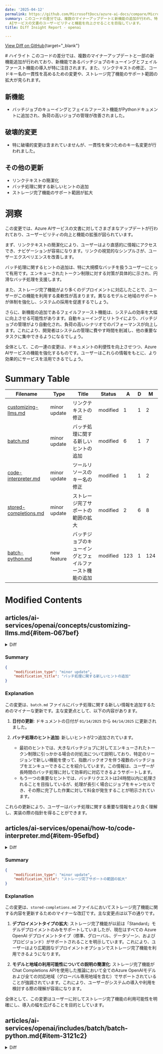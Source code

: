 ```yaml
---
date: '2025-04-12'
permalink: https://github.com/MicrosoftDocs/azure-ai-docs/compare/MicrosoftDocs:2873777...MicrosoftDocs:f593d78
summary: このコードの差分では、複数のマイナーアップデートと新機能の追加が行われ、特にバッチジョブのキューイングとフェイルファースト機能が注目されています。また、リンクテキストの修正やコードキー名の一貫性向上、ストレージ完了機能のサポート範囲の拡大も見られます。これらの変更は、Azure
  AIサービスの文書のユーザービリティと機能を向上させることを目指しています。
title: Diff Insight Report - openai

---
```


[View Diff on GitHub](https://github.com/MicrosoftDocs/azure-ai-docs/compare/MicrosoftDocs:2873777...MicrosoftDocs:f593d78){target="_blank"}

<format>
# ハイライト
このコードの差分では、複数のマイナーアップデートと一部の新機能追加が行われており、新機能であるバッチジョブのキューイングとフェイルファースト機能の導入が特に注目されます。また、リンクテキストの修正、コードキー名の一貫性を高めるための変更や、ストレージ完了機能のサポート範囲の拡大が見られます。

## 新機能
- バッチジョブのキューイングとフェイルファースト機能がPythonドキュメントに追加され、負荷の高いジョブの管理が改善されました。

## 破壊的変更
- 特に破壊的変更は含まれていませんが、一貫性を保つためのキー名変更が行われました。

## その他の更新
- リンクテキストの簡潔化
- バッチ処理に関する新しいヒントの追加
- ストレージ完了機能のサポート範囲が拡大

# 洞察
この変更では、Azure AIサービスの文書に対してさまざまなアップデートが行われており、ユーザービリティの向上と機能の拡張が図られています。

まず、リンクテキストの簡潔化により、ユーザーはより直感的に情報にアクセスでき、ナビゲーションが容易になります。リンクの視覚的なシンプルさが、ユーザーエクスペリエンスを改善します。

バッチ処理に関するヒントの追加は、特に大規模なバッチを扱うユーザーにとって有用です。エンキューされたトークン制限に対する対策が具体的に示され、円滑なバッチ処理を支援します。

また、ストレージ完了機能がより多くのデプロイメントに対応したことで、ユーザーがこの機能を利用する柔軟性が高まります。異なるモデルと地域のサポートが体制を強化し、システムの採用を促進するでしょう。

さらに、新機能の追加であるフェイルファースト機能は、システムの効率を大幅に向上させる可能性があります。自動キューイングとリトライにより、バッチジョブの管理がより自動化され、負荷の高いシナリオでのパフォーマンスが向上します。これにより、開発者はシステムの管理に費やす時間を削減し、他の重要なタスクに集中できるようになるでしょう。

全体として、この一連の変更は、ドキュメントの利便性を向上させつつ、Azure AIサービスの機能を強化するものです。ユーザーはこれらの情報をもとに、より効果的にサービスを活用できるでしょう。
</format>

# Summary Table
|  Filename  | Type |    Title    | Status | A  | D  | M  |
|------------|------|-------------|--------|----|----|----|
| [customizing-llms.md](#item-067bef) | minor update | リンクテキストの修正 | modified | 1 | 1 | 2 | 
| [batch.md](#item-a131d5) | minor update | バッチ処理に関する新しいヒントの追加 | modified | 6 | 1 | 7 | 
| [code-interpreter.md](#item-95efbd) | minor update | ツールリソースのキー名の修正 | modified | 1 | 1 | 2 | 
| [stored-completions.md](#item-ccc7e6) | minor update | ストレージ完了サポートの範囲の拡大 | modified | 2 | 6 | 8 | 
| [batch-python.md](#item-3121c2) | new feature | バッチジョブのキューイングとフェイルファースト機能の追加 | modified | 123 | 1 | 124 | 


# Modified Contents
## articles/ai-services/openai/concepts/customizing-llms.md{#item-067bef}

<details>
<summary>Diff</summary>
````diff
@@ -62,7 +62,7 @@ A corporate HR department is looking to provide an intelligent assistant that an
 
 ### Getting started
 
-- [Retrieval Augmented Generation in [Azure AI Foundry portal](https://ai.azure.com/) - Azure AI Foundry | Microsoft Learn](../../../ai-foundry/concepts/retrieval-augmented-generation.md)
+- [Retrieval Augmented Generation in Azure AI Foundry portal](../../../ai-foundry/concepts/retrieval-augmented-generation.md)
 - [Retrieval Augmented Generation (RAG) in Azure AI Search](/azure/search/retrieval-augmented-generation-overview)
 - [Retrieval Augmented Generation using Azure Machine Learning prompt flow (preview)](/azure/machine-learning/concept-retrieval-augmented-generation)
 
````
</details>

### Summary

```json
{
    "modification_type": "minor update",
    "modification_title": "リンクテキストの修正"
}
```

### Explanation
この変更は、ファイル `customizing-llms.md` 内のリンクテキストを修正するためのマイナーな更新です。具体的には、Azure AI Foundry ポータルに関するリンクの表記が調整されました。元々は「Retrieval Augmented Generation in [Azure AI Foundry portal](https://ai.azure.com/) - Azure AI Foundry | Microsoft Learn」となっていた部分が、「Retrieval Augmented Generation in Azure AI Foundry portal」に変更され、リンクから「- Azure AI Foundry | Microsoft Learn」が削除されました。この修正により、リンクの見た目がシンプルになり、関連情報へのアクセスがより明確になります。変更は1行の追加と1行の削除で構成されており、全体的な内容に対する影響は最小限です。

## articles/ai-services/openai/how-to/batch.md{#item-a131d5}

<details>
<summary>Diff</summary>
````diff
@@ -6,7 +6,7 @@ manager: nitinme
 ms.service: azure-ai-openai
 ms.custom: references_regions
 ms.topic: how-to
-ms.date: 01/14/2025
+ms.date: 04/14/2025
 author: mrbullwinkle
 ms.author: mbullwin
 recommendations: false
@@ -33,6 +33,11 @@ Key use cases include:
 
 * **Marketing and Personalization:** Generate personalized content and recommendations at scale.
 
+> [!TIP]
+> If your batch jobs are so large that you are hitting the enqueued token limit even after maxing out the quota for your deployment, certain regions now support a new feature that allows you to queue multiple batch jobs with exponential backoff. 
+>
+>Once your enqueued token quota is available, the next batch job can be created and kicked off automatically.To learn more, see [**automating retries of large batch jobs with exponential backoff**](#queueing-batch-jobs).
+
 > [!IMPORTANT]
 > We aim to process batch requests within 24 hours; we don't expire the jobs that take longer. You can [cancel](#cancel-batch) the job anytime. When you cancel the job, any remaining work is cancelled and any already completed work is returned. You'll be charged for any completed work.
 >
````
</details>

### Summary

```json
{
    "modification_type": "minor update",
    "modification_title": "バッチ処理に関する新しいヒントの追加"
}
```

### Explanation
この変更は、`batch.md` ファイルにバッチ処理に関する新しい情報を追加するためのマイナーな更新です。主な変更点として、以下の内容があります。

1. **日付の更新**: ドキュメントの日付が `01/14/2025` から `04/14/2025` に更新されました。
   
2. **バッチ処理のヒント追加**: 新しいヒントが2つ追加されています。
   - 最初のヒントでは、大きなバッチジョブに対してエンキューされたトークン制限に引っかかる場合の対処法について説明しており、特定のリージョンで新しい機能を使って、指数バックオフを伴う複数のバッチジョブをエンキューできることを紹介しています。この情報は、ユーザーが長時間のバッチ処理に対して効率的に対応できるようサポートします。
   - もう一つの重要なヒントでは、バッチリクエストは24時間以内に処理されることを目指しているが、処理が長引く場合にジョブをキャンセルでき、その際に完了した作業に対して料金が発生することが明示されています。

これらの更新により、ユーザーはバッチ処理に関する重要な情報をより良く理解し、実装の際の指針を得ることができます。

## articles/ai-services/openai/how-to/code-interpreter.md{#item-95efbd}

<details>
<summary>Diff</summary>
````diff
@@ -138,7 +138,7 @@ assistant = client.beta.assistants.create(
   instructions="You are an AI assistant that can write code to help answer math questions.",
   model="gpt-4-1106-preview",
   tools=[{"type": "code_interpreter"}],
-  tool_resources={"code interpreter":{"file_ids":[file.id]}}
+  tool_resources={"code_interpreter":{"file_ids":[file.id]}}
 )
 ```
 
````
</details>

### Summary

```json
{
    "modification_type": "minor update",
    "modification_title": "ツールリソースのキー名の修正"
}
```

### Explanation
この変更は、`code-interpreter.md` ファイルにおけるコードの小規模な修正を示しています。具体的には、`tool_resources` オブジェクト内のキー名を `{"code interpreter"` から `{"code_interpreter"` に修正しました。この変更により、キー名が一貫性を持ち、正しい形式で使用されることになります。

この修正は1行の追加と1行の削除から構成されており、コードの動作に影響を与えることなく、より適切な命名規則を適用するものです。これにより、コードの可読性が向上し、今後の修正やメンテナンスが容易になることが期待されます。

## articles/ai-services/openai/how-to/stored-completions.md{#item-ccc7e6}

<details>
<summary>Diff</summary>
````diff
@@ -24,15 +24,11 @@ Support first added in `2024-10-01-preview`, use `2025-02-01-preview` or later f
 
 ### Deployment type
 
-Currently only `Standard` model deployments support stored completions.
+Stored completions is supported for all Azure OpenAI Deployment types: standard, global, datazone, and provisioned.
 
 ### Model & region availability
 
-| **Region**     | **o1-preview**, **2024-09-12**   | **o1-mini**, **2024-09-12**   | **gpt-4o**, **2024-08-06**   | **gpt-4o**, **2024-05-13**  | **gpt-4o-mini**, **2024-07-18**   |
-|:---|:---:|:---:|:---:|:---:|:---:|
-| Sweden Central | ✅ | ✅  | ✅ | ✅ | ✅ |
-| North Central US | - | - | ✅ | - | - |
-| East US 2 | - | - | ✅ | - | - |
+As long as you're using the Chat Completions API for inferencing, you can leverage stored completions. It is supported for all Azure OpenAI models, and in all supported regions (including global-only regions).
 
 ## Configure stored completions
 
````
</details>

### Summary

```json
{
    "modification_type": "minor update",
    "modification_title": "ストレージ完了サポートの範囲の拡大"
}
```

### Explanation
この変更は、`stored-completions.md` ファイルにおいてストレージ完了機能に関する内容を更新するためのマイナーな改訂です。主な変更点は以下の通りです。

1. **デプロイメントタイプの拡大**: ストレージ完了機能が以前は「Standard」モデルデプロイメントのみをサポートしていましたが、現在はすべての Azure OpenAI デプロイメントタイプ（標準、グローバル、データゾーン、およびプロビジョンド）がサポートされることを明示しています。これにより、ユーザーはより広範囲なデプロイメントオプションでストレージ完了機能を利用できるようになります。

2. **モデルと地域の利用可能性についての説明の簡潔化**: ストレージ完了機能がChat Completions APIを使用した推論において全てのAzure OpenAIモデルおよび全ての対応地域（グローバル専用地域を含む）でサポートされていることが強調されています。これにより、ユーザーがシステムの導入や利用を検討する際の理解が容易になります。

全体として、この変更はユーザーに対してストレージ完了機能の利用可能性を明確にし、導入の幅を広げることを目的としています。

## articles/ai-services/openai/includes/batch/batch-python.md{#item-3121c2}

<details>
<summary>Diff</summary>
````diff
@@ -201,6 +201,8 @@ print(batch_response.model_dump_json(indent=2))
 }
 ```
 
+If your batch jobs are so large that you are hitting the enqueued token limit even after maxing out the quota for your deployment, certain regions now support a new [fail fast](#queueing-batch-jobs) feature that allows you to queue multiple batch jobs with exponential backoff so once one large batch job completes the next can be kicked off automatically. To learn more about what regions support this feature and how to adapt your code to take advantage of it, see [queuing batch jobs](#queueing-batch-jobs).  
+
 ## Track batch job progress
 
 Once you have created batch job successfully you can monitor its progress either in the Studio or programatically. When checking batch job progress we recommend waiting at least 60 seconds in between each status call.
@@ -620,4 +622,124 @@ else:
   "has_more": false,
   "last_id": "batch_6287485f-50fc-4efa-bcc5-b86690037f43"
 }
-```
\ No newline at end of file
+```
+
+## Queueing batch jobs
+
+If your batch jobs are so large that you are hitting the enqueued token limit even after maxing out the quota for your deployment, certain regions now support a new fail fast feature that allows you to queue multiple batch jobs with exponential backoff. Once one large batch job completes and your enqueued token quota is once again available, the next batch job can be created and kicked off automatically. 
+
+**Old behavior:**
+
+1. Large Batch job/s already running and using all available tokens for your deployment.
+2. New batch job submitted.
+3. New batch job goes into validation phase which can last up to a few minutes.
+4. Token count for new job is checked against currently available quota.
+5. New batch job fails with error reporting token limit exceeded.
+
+**New behavior:**
+
+1. Large Batch job/s already running and using all available tokens for your deployment
+2. New batch job submitted
+3. Approximate token count of new job immediately compared against currently available batch quota job fails fast allowing you to more easily handle retries programmatically.
+
+### Region support
+
+The following regions support the new fail fast behavior:
+
+- australiaeast
+- eastus
+- germanywestcentral
+- italynorth
+- northcentralus
+- polandcentral
+- swedencentral
+- eastus2
+- westus
+
+The code below demonstrates the basic mechanics of handling the fail fast behavior to allow automating retries and batch job queuing with exponential backoff.
+
+Depending on the size of your batch jobs you may need to greatly increase the `max_retries` or alter this example further.
+
+```python
+import time
+from openai import BadRequestError
+
+max_retries = 10
+retries = 0
+initial_delay = 5
+delay = initial_delay
+
+while True:
+    try:
+        batch_response = client.batches.create(
+            input_file_id=file_id,
+            endpoint="/chat/completions",
+            completion_window="24h",
+        )
+        
+        # Save batch ID for later use
+        batch_id = batch_response.id
+        
+        print(f"✅ Batch created successfully after {retries} retries")
+        print(batch_response.model_dump_json(indent=2))
+        break  
+        
+    except BadRequestError as e:
+        error_message = str(e)
+        
+        # Check if it's a token limit error
+        if 'token_limit_exceeded' in error_message:
+            retries += 1
+            if retries >= max_retries:
+                print(f"❌ Maximum retries ({max_retries}) reached. Giving up.")
+                raise
+            
+            print(f"⏳ Token limit exceeded. Waiting {delay} seconds before retry {retries}/{max_retries}...")
+            time.sleep(delay)
+            
+            # Exponential backoff - increase delay for next attempt
+            delay *= 2
+        else:
+            # If it's a different error, raise it immediately
+            print(f"❌ Encountered non-token limit error: {error_message}")
+            raise
+```
+
+**Output:**
+
+```console
+⏳ Token limit exceeded. Waiting 5 seconds before retry 1/10...
+⏳ Token limit exceeded. Waiting 10 seconds before retry 2/10...
+⏳ Token limit exceeded. Waiting 20 seconds before retry 3/10...
+⏳ Token limit exceeded. Waiting 40 seconds before retry 4/10...
+⏳ Token limit exceeded. Waiting 80 seconds before retry 5/10...
+⏳ Token limit exceeded. Waiting 160 seconds before retry 6/10...
+⏳ Token limit exceeded. Waiting 320 seconds before retry 7/10...
+✅ Batch created successfully after 7 retries
+{
+  "id": "batch_1e1e7b9f-d4b4-41fa-bd2e-8d2ec50fb8cc",
+  "completion_window": "24h",
+  "created_at": 1744402048,
+  "endpoint": "/chat/completions",
+  "input_file_id": "file-e2ba4ccaa4a348e0976c6fe3c018ea92",
+  "object": "batch",
+  "status": "validating",
+  "cancelled_at": null,
+  "cancelling_at": null,
+  "completed_at": null,
+  "error_file_id": "",
+  "errors": null,
+  "expired_at": null,
+  "expires_at": 1744488444,
+  "failed_at": null,
+  "finalizing_at": null,
+  "in_progress_at": null,
+  "metadata": null,
+  "output_file_id": "",
+  "request_counts": {
+    "completed": 0,
+    "failed": 0,
+    "total": 0
+  }
+}
+```
````
</details>

### Summary

```json
{
    "modification_type": "new feature",
    "modification_title": "バッチジョブのキューイングとフェイルファースト機能の追加"
}
```

### Explanation
この変更は、`batch-python.md` ファイルにおいて新たな機能を追加し、バッチジョブの管理に関する重要な情報を提供するための大規模な更新です。主な内容は以下の通りです。

1. **バッチジョブのキューイング**: ユーザーがバッチジョブを送信する際、高負荷のジョブが実行中でトークンの制限に達している場合でも、新しい「フェイルファースト」機能が導入されました。この機能により、エクスポネンシャルバックオフを使って複数のバッチジョブをキューイングでき、前のジョブが完了すると次のジョブが自動的に開始されます。

2. **動作の説明**: 新しい動作の流れが明記されており、特にトークン制限を超えた場合の処理において、すぐに現在のバッチクオータと新しいジョブの大体のトークン数を比較することが強調されています。

3. **地域サポート**: この新しいフェイルファースト機能に対応する地域のリストが追加され、ユーザーはどの地域でこの機能を利用できるかを容易に確認できます。

4. **コード例の追加**: フェイルファースト機能を利用して自動的にリトライとバッチジョブのキューイングを操作する方法を示す Python コード例が追加されており、ユーザーがこの機能を実装する際に役立つ具体的な手順が提供されています。

これにより、ユーザーは高負荷のバッチ処理をより効果的に管理できるようになり、システムの効率が向上することが期待されます。


